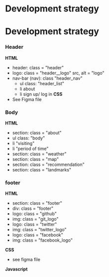 # Development strategy

# Development strategy

### Header

**HTML**

- header: class = "header"
- logo: class = "header\_\_logo" src, alt = "logo"
- nav-bar (nav): class "header_nav"
  - ul class: "header_list"
  - li about
  - li sign up/ log in
  **CSS**
- See Figma file

### Body

**HTML**

- section: class = "about"
- ul class: "body"
- li "visiting"
- li "period of time"
- section: class = "weather"
- section: class = "map"
- section: class = "recommendation"
- section: class = "landmarks"

### footer

**HTML**

- section: class = "footer"
- div: class = "footer"
- logo: class = "github"
- img: class = "git_logo"
- logo: class = "twitter"
- img: class = "twitter_logo"
- logo: class = "facebook"
- img: class = "facebook_logo"

**CSS**

- see figma file

**Javascript**
